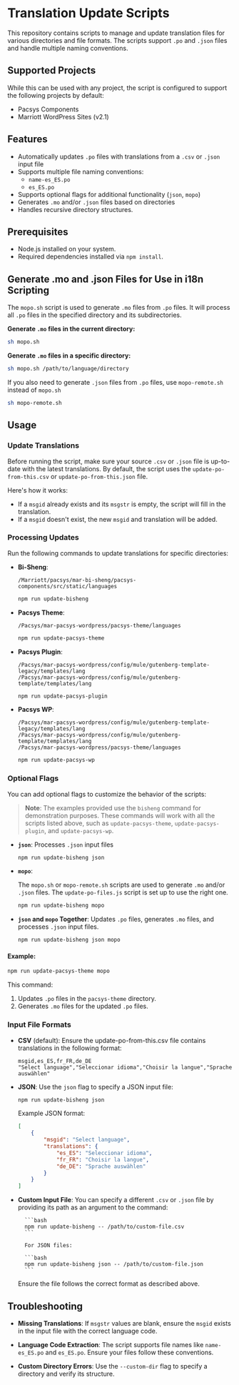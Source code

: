 # Translation Update Scripts

This repository contains scripts to manage and update translation files for various directories and file formats. The scripts support `.po` and `.json` files and handle multiple naming conventions.

## Supported Projects

While this can be used with any project, the script is configured to support the following projects by default:

- Pacsys Components
- Marriott WordPress Sites (v2.1)


## Features

- Automatically updates `.po` files with translations from a `.csv` or `.json` input file
- Supports multiple file naming conventions:
    - `name-es_ES.po`
    - `es_ES.po`
- Supports optional flags for additional functionality (`json`, `mopo`)
- Generates `.mo` and/or `.json` files based on directories
- Handles recursive directory structures.

## Prerequisites

- Node.js installed on your system.
- Required dependencies installed via `npm install`.

## Generate .mo and .json Files for Use in i18n Scripting

The `mopo.sh` script is used to generate `.mo` files from `.po` files. It will process all `.po` files in the specified directory and its subdirectories.

**Generate `.mo` files in the current directory:**

```bash
sh mopo.sh
```

**Generate `.mo` files in a specific directory:**

```bash
sh mopo.sh /path/to/language/directory
```

If you also need to generate `.json` files from `.po` files, use `mopo-remote.sh` instead of `mopo.sh`

```bash
sh mopo-remote.sh
```

## Usage

### Update Translations

Before running the script, make sure your source `.csv` or `.json` file is up-to-date with the latest translations. By default, the script uses the `update-po-from-this.csv` or `update-po-from-this.json` file.

Here's how it works:
- If a `msgid` already exists and its `msgstr` is empty, the script will fill in the translation.
- If a `msgid` doesn't exist, the new `msgid` and translation will be added.

### Processing Updates

Run the following commands to update translations for specific directories:

- **Bi-Sheng**:

    `/Marriott/pacsys/mar-bi-sheng/pacsys-components/src/static/languages`

    ```bash
    npm run update-bisheng
    ```

- **Pacsys Theme**:

    `/Pacsys/mar-pacsys-wordpress/pacsys-theme/languages`

    ```bash
    npm run update-pacsys-theme
    ```

- **Pacsys Plugin**:

    `/Pacsys/mar-pacsys-wordpress/config/mule/gutenberg-template-legacy/templates/lang` <br>
    `/Pacsys/mar-pacsys-wordpress/config/mule/gutenberg-template/templates/lang`

    ```bash
    npm run update-pacsys-plugin
    ```

- **Pacsys WP**:

    `/Pacsys/mar-pacsys-wordpress/config/mule/gutenberg-template-legacy/templates/lang` <br>
    `/Pacsys/mar-pacsys-wordpress/config/mule/gutenberg-template/templates/lang` <br>
    `/Pacsys/mar-pacsys-wordpress/pacsys-theme/languages`

    ```bash
    npm run update-pacsys-wp
    ```

### Optional Flags

You can add optional flags to customize the behavior of the scripts:

> **Note**: The examples provided use the `bisheng` command for demonstration purposes. These commands will work with all the scripts listed above, such as `update-pacsys-theme`, `update-pacsys-plugin`, and `update-pacsys-wp`.

- **`json`**:
  Processes `.json` input files

    ```bash
    npm run update-bisheng json
    ```

- **`mopo`**:

    The `mopo.sh` or `mopo-remote.sh` scripts are used to generate `.mo` and/or `.json` files. The `update-po-files.js` script is set up to use the right one.

    ```bash
    npm run update-bisheng mopo
    ```

- **`json` and `mopo` Together**:
  Updates `.po` files, generates `.mo` files, and processes `.json` input files.
    ```bash
    npm run update-bisheng json mopo
    ```

#### Example:

```bash
npm run update-pacsys-theme mopo
```

This command:

1. Updates `.po` files in the `pacsys-theme` directory.
2. Generates `.mo` files for the updated `.po` files.

### Input File Formats
- **CSV** (default):
  Ensure the update-po-from-this.csv file contains translations in the following format:

    ```csv
    msgid,es_ES,fr_FR,de_DE
    "Select language","Seleccionar idioma","Choisir la langue","Sprache auswählen"
    ```

- **JSON**:
  Use the `json` flag to specify a JSON input file:

    ```bash
    npm run update-bisheng json
    ```

    Example JSON format:

    ```json
    [
        {
            "msgid": "Select language",
            "translations": {
                "es_ES": "Seleccionar idioma",
                "fr_FR": "Choisir la langue",
                "de_DE": "Sprache auswählen"
            }
        }
    ]
    ```


- **Custom Input File**:
    You can specify a different `.csv` or `.json` file by providing its path as an argument to the command:

        ```bash
        npm run update-bisheng -- /path/to/custom-file.csv
        ```

        For JSON files:

        ```bash
        npm run update-bisheng json -- /path/to/custom-file.json
        ```

    Ensure the file follows the correct format as described above.

## Troubleshooting

- **Missing Translations**:
  If `msgstr` values are blank, ensure the `msgid` exists in the input file with the correct language code.

- **Language Code Extraction**:
  The script supports file names like `name-es_ES.po` and `es_ES.po`. Ensure your files follow these conventions.

- **Custom Directory Errors**:
  Use the `--custom-dir` flag to specify a directory and verify its structure.

